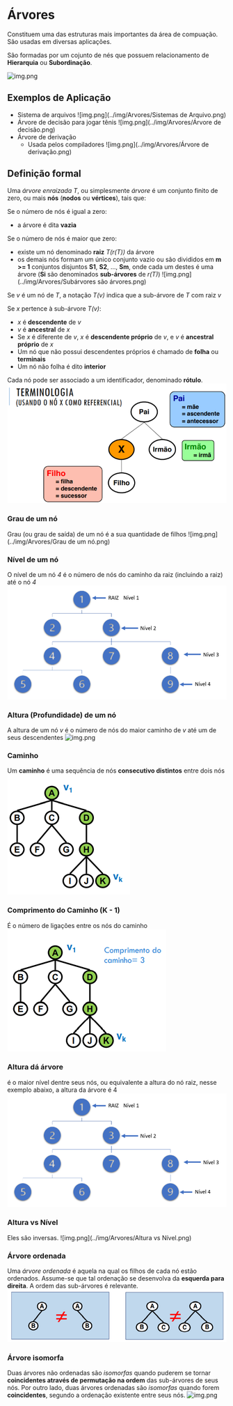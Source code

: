 # Árvores
Constituem uma das estruturas mais importantes da área de compuação. São usadas em diversas aplicações.

São formadas por um cojunto de nés que possuem relacionamento de **Hierarquia** ou **Subordinação**.

![img.png](../img/Arvores/Árvore.png)

## Exemplos de Aplicação
- Sistema de arquivos
![img.png](../img/Arvores/Sistemas de Arquivo.png)
- Árvore de decisão para jogar tênis
![img.png](../img/Arvores/Árvore de decisão.png)
- Árvore de derivação
  - Usada pelos compiladores
![img.png](../img/Arvores/Árvore de derivação.png)

## Definição formal
Uma *árvore enraizada T*, ou simplesmente *árvore* é um conjunto finito de zero, ou mais **nós** (**nodos** ou **vértices**), tais que:

Se o número de nós é igual a zero:
- a árvore é dita **vazia**

Se o número de nós é maior que zero:
- existe um nó denominado **raiz** *T(r(T))* da árvore
- os demais nós formam um único conjunto vazio ou são divididos em **m >= 1** conjuntos disjuntos **S1**, **S2**, ..., **Sm**, onde cada um destes é uma árvore (**Si** são denominados **sub-árvores** de _r(T)_)
![img.png](../img/Arvores/Subárvores são árvores.png)

Se _v_ é um nó de _T_, a notação _T(v)_ indica que a sub-árvore de _T_ com raiz _v_

Se _x_ pertence à sub-árvore _T(v)_:
- _x_ é **descendente** de _v_
- _v_ é **ancestral** de _x_
- Se _x_ é diferente de _v_, _x_ é **descendente próprio** de _v_, e _v_ é **ancestral próprio** de _x_
- Um nó que não possui descendentes próprios é chamado de **folha** ou **terminais**
- Um nó não folha é dito **interior**

Cada nó pode ser associado a um identificador, denominado **rótulo**.
![img.png](../img/Arvores/Identificador.png)

### Grau de um nó
Grau (ou grau de saída) de um nó é a sua quantidade de filhos
![img.png](../img/Arvores/Grau de um nó.png)

### Nível de um nó
O nível de um nó _4_ é o número de nós do caminho da raiz (incluindo a raiz) até o nó _4_
![img.png](../img/Arvores/Nível%20de%20um%20nó.png)

### Altura (Profundidade) de um nó
A altura de um nó *v* é o número de nós do maior caminho de _v_ até um de seus descendentes
![img.png](../img/Arvores/Altura%20de%20um%20nó.png)

### Caminho
Um **caminho** é uma sequência de nós **consecutivo distintos** entre dois nós
![img.png](../img/Arvores/Caminho.png)

### Comprimento do Caminho (K - 1)
É o número de ligações entre os nós do caminho
![img.png](../img/Arvores/Comprimento%20do%20Caminho.png)

### Altura dá árvore
é o maior nível dentre seus nós, ou equivalente a altura do nó raiz, nesse exemplo abaixo, a altura da árvore é 4
![img.png](../img/Arvores/Nível%20de%20um%20nó.png)

### Altura vs Nível
Eles são inversas.
![img.png](../img/Arvores/Altura vs Nível.png)

### Árvore ordenada
Uma _árvore ordenada_ é aquela na qual os filhos de cada nó estão ordenados. Assume-se que tal ordenação se desenvolva da **esquerda para direita**. A ordem das sub-árvores é relevante.
![img.png](../img/Arvores/Árvores%20Ordenadas.png)

### Árvore isomorfa
Duas árvores não ordenadas são _isomorfas_ quando puderem se tornar **coincidentes através de permutação na ordem** das sub-árvores de seus nós. Por outro lado, duas árvores ordenadas são _isomorfas_ quando forem **coincidentes**, segundo a ordenação existente entre seus nós.
![img.png](../img/Arvores/Árvores%20isomorfas.png)